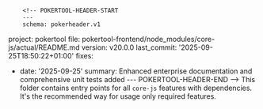         <!-- POKERTOOL-HEADER-START
        ---
        schema: pokerheader.v1
project: pokertool
file: pokertool-frontend/node_modules/core-js/actual/README.md
version: v20.0.0
last_commit: '2025-09-25T18:50:22+01:00'
fixes:
- date: '2025-09-25'
  summary: Enhanced enterprise documentation and comprehensive unit tests added
        ---
        POKERTOOL-HEADER-END -->
This folder contains entry points for all `core-js` features with dependencies. It's the recommended way for usage only required features.
